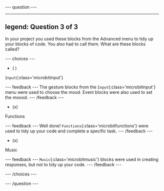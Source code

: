\--- question ---

***

## legend: Question 3 of 3

In your project you used these blocks from the Advanced menu to tidy up your blocks of code. You also had to call them. What are these blocks called?

\--- choices ---

- ( )

`Input`{:class='microbitinput'}

\--- feedback ---
The gesture blocks from the `Input`{:class='microbitinput'} menu were used to choose the mood. Event blocks were also used to set the moood.
\--- /feedback ---

- (x)

Functions

\--- feedback ---
Well done! `Functions`{:class='microbitfunctions'} were used to tidy up your code and complete a specific task.
\--- /feedback ---

- (x)

Music

\--- feedback ---
`Music`{:class='microbitmusic'} blocks were used in creating responses, but not to tidy up your code.
\--- /feedback ---

\--- /choices ---

\--- /question ---
